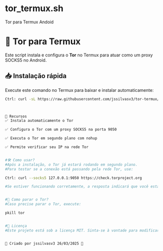 # tor_termux.sh
Tor para Termux Andoid
# 🧅 Tor para Termux

Este script instala e configura o **Tor** no Termux para atuar como um proxy SOCKS5 no Android.

## 📥 Instalação rápida

Execute este comando no Termux para baixar e instalar automaticamente:

```bash
Ctrl: curl -sL https://raw.githubusercontent.com/jssilvasv3/tor-termux/main/tor_termux.sh | bash



🚀 Recursos
✅ Instala automaticamente o Tor

✅ Configura o Tor com um proxy SOCKS5 na porta 9050

✅ Executa o Tor em segundo plano com nohup

✅ Permite verificar seu IP na rede Tor


#🛠 Como usar?
#Após a instalação, o Tor já estará rodando em segundo plano.
#Para testar se a conexão está passando pela rede Tor, use:

Ctrl: curl --socks5 127.0.0.1:9050 https://check.torproject.org

#Se estiver funcionando corretamente, a resposta indicará que você está conectado à rede Tor.


#🛑 Como parar o Tor?
#Caso precise parar o Tor, execute:

pkill tor


#📜 Licença
#Este projeto está sob a licença MIT. Sinta-se à vontade para modificar e compartilhar!


🔹 Criado por jssilvasv3 26/03/2025 🚀
